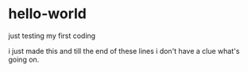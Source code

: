 # hello-world
just testing my first coding

i just made this and till the end of these lines i don't have a clue what's going on.
